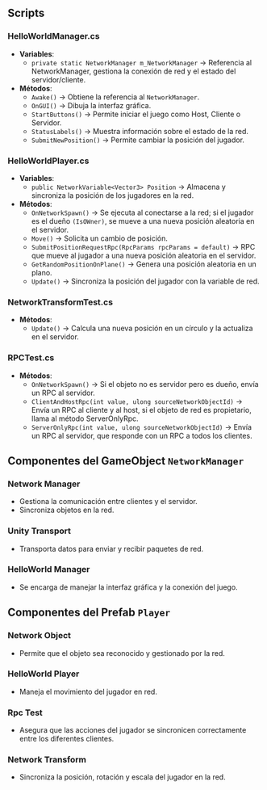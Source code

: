 ## Scripts

### HelloWorldManager.cs
- **Variables**:
    - `private static NetworkManager m_NetworkManager` → Referencia al NetworkManager, gestiona la conexión de red y el estado del servidor/cliente.
- **Métodos**:
    - `Awake()` → Obtiene la referencia al `NetworkManager`.
    - `OnGUI()` → Dibuja la interfaz gráfica.
    - `StartButtons()` → Permite iniciar el juego como Host, Cliente o Servidor.
    - `StatusLabels()` → Muestra información sobre el estado de la red.
    - `SubmitNewPosition()` → Permite cambiar la posición del jugador.

### HelloWorldPlayer.cs
- **Variables**:
    - `public NetworkVariable<Vector3> Position` → Almacena y sincroniza la posición de los jugadores en la red.
- **Métodos**:
    - `OnNetworkSpawn()` → Se ejecuta al conectarse a la red; si el jugador es el dueño `(IsOWner)`, se mueve a una nueva posición aleatoria en el servidor.
    - `Move()` → Solicita un cambio de posición.
    - `SubmitPositionRequestRpc(RpcParams rpcParams = default)` → RPC que mueve al jugador a una nueva posición aleatoria en el servidor.
    - `GetRandomPositionOnPlane()` → Genera una posición aleatoria en un plano.
    - `Update()` → Sincroniza la posición del jugador con la variable de red.

### NetworkTransformTest.cs
- **Métodos**:
    - `Update()` → Calcula una nueva posición en un círculo y la actualiza en el servidor.

### RPCTest.cs
- **Métodos**:
    - `OnNetworkSpawn()` → Si el objeto no es servidor pero es dueño, envía un RPC al servidor.
    - `ClientAndHostRpc(int value, ulong sourceNetworkObjectId)` → Envía un RPC al cliente y al host, si el objeto de red es propietario, llama al método ServerOnlyRpc.
    - `ServerOnlyRpc(int value, ulong sourceNetworkObjectId)` → Envía un RPC al servidor, que responde con un RPC a todos los clientes.

## Componentes del GameObject `NetworkManager`
### Network Manager
- Gestiona la comunicación entre clientes y el servidor.
- Sincroniza objetos en la red.
### Unity Transport
- Transporta datos para enviar y recibir paquetes de red.
### HelloWorld Manager
- Se encarga de manejar la interfaz gráfica y la conexión del juego.

## Componentes del Prefab `Player`
### Network Object
- Permite que el objeto sea reconocido y gestionado por la red.
### HelloWorld Player
- Maneja el movimiento del jugador en red.
### Rpc Test
- Asegura que las acciones del jugador se sincronicen correctamente entre los diferentes clientes.
### Network Transform
- Sincroniza la posición, rotación y escala del jugador en la red.